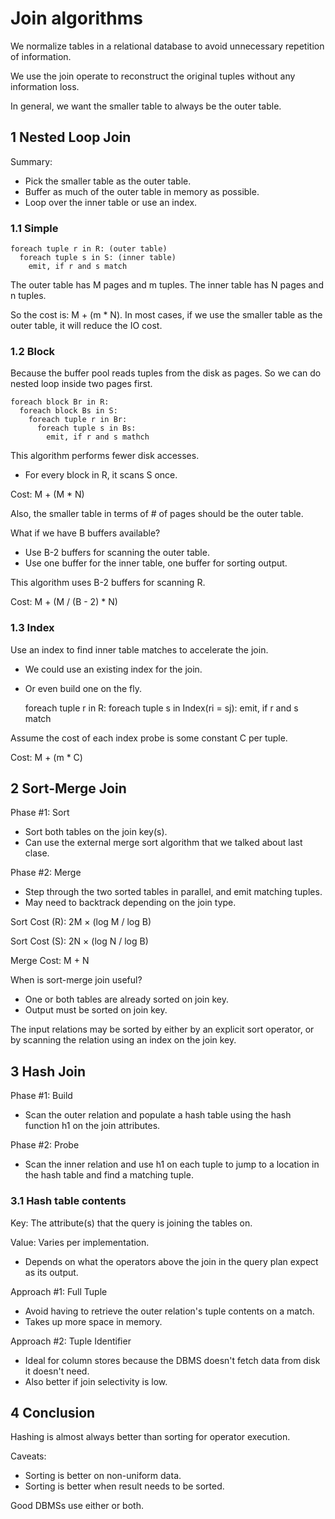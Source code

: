 # Join algorithms

We normalize tables in a relational database to avoid unnecessary repetition of information.

We use the join operate to reconstruct the original tuples without any information loss.

In general, we want the smaller table to always be the outer table.

## 1 Nested Loop Join

Summary:

-   Pick the smaller table as the outer table.
-   Buffer as much of the outer table in memory as possible.
-   Loop over the inner table or use an index.

### 1.1 Simple

    foreach tuple r in R: (outer table)
      foreach tuple s in S: (inner table)
        emit, if r and s match

The outer table has M pages and m tuples. The inner table has N pages and n tuples.

So the cost is: M + (m * N). In most cases, if we use the smaller table as the outer table, it will reduce the IO cost.


### 1.2 Block

Because the buffer pool reads tuples from the disk as pages. So we can do nested loop inside two pages first.

    foreach block Br in R:
      foreach block Bs in S:
        foreach tuple r in Br:
          foreach tuple s in Bs:
            emit, if r and s mathch

This algorithm performs fewer disk accesses.

-   For every block in R, it scans S once.

Cost: M + (M * N)

Also, the smaller table in terms of # of pages should be the outer table.

What if we have B buffers available?

-   Use B-2 buffers for scanning the outer table.
-   Use one buffer for the inner table, one buffer for sorting output.

This algorithm uses B-2 buffers for scanning R.

Cost: M + (M / (B - 2) * N)


### 1.3 Index

Use an index to find inner table matches to accelerate the join.

-   We could use an existing index for the join.
-   Or even build one on the fly.

    foreach tuple r in R:
      foreach tuple s in Index(ri = sj):
        emit, if r and s match

Assume the cost of each index probe is some constant C per tuple.

Cost: M + (m * C)

## 2 Sort-Merge Join

Phase #1: Sort

-   Sort both tables on the join key(s).
-   Can use the external merge sort algorithm that we talked about last clase.

Phase #2: Merge

-   Step through the two sorted tables in parallel, and emit matching tuples.
-   May need to backtrack depending on the join type.

Sort Cost (R): 2M &times; (log M / log B)

Sort Cost (S): 2N &times; (log N / log B)

Merge Cost: M + N

When is sort-merge join useful?

-   One or both tables are already sorted on join key.
-   Output must be sorted on join key.

The input relations may be sorted by either by an explicit sort operator, or by scanning the relation using an index on the join key.

## 3 Hash Join

Phase #1: Build

-   Scan the outer relation and populate a hash table using the hash function h1 on the join attributes.

Phase #2: Probe

-   Scan the inner relation and use h1 on each tuple to jump to a location in the hash table and find a matching tuple.


### 3.1 Hash table contents

Key: The attribute(s) that the query is joining the tables on.

Value: Varies per implementation.

-   Depends on what the operators above the join in the query plan expect as its output.

Approach #1: Full Tuple

-   Avoid having to retrieve the outer relation's tuple contents on a match.
-   Takes up more space in memory.

Approach #2: Tuple Identifier

-   Ideal for column stores because the DBMS doesn't fetch data from disk it doesn't need.
-   Also better if join selectivity is low.


## 4 Conclusion

Hashing is almost always better than sorting for operator execution.

Caveats:

-   Sorting is better on non-uniform data.
-   Sorting is better when result needs to be sorted.

Good DBMSs use either or both.
